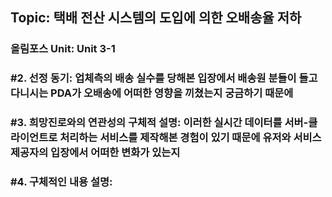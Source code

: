 ## Topic: 택배 전산 시스템의 도입에 의한 오배송율 저하
### 올림포스 Unit: Unit 3-1
### #2. 선정 동기: 업체측의 배송 실수를 당해본 입장에서 배송원 분들이 들고다니시는 PDA가 오배송에 어떠한 영향을 끼쳤는지 궁금하기 때문에
### #3. 희망진로와의 연관성의 구체적 설명: 이러한 실시간 데이터를 서버-클라이언트로 처리하는 서비스를 제작해본 경험이 있기 때문에 유저와 서비스 제공자의 입장에서 어떠한 변화가 있는지
### #4. 구체적인 내용 설명: 